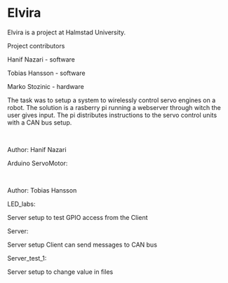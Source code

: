 # Elvira

<p>Elvira is a project at Halmstad University.
  
Project contributors

Hanif Nazari - software

Tobias Hansson - software

Marko Stozinic - hardware
  
The task was to setup a system to wirelessly control servo engines on a robot.
The solution is a rasberry pi running a webserver through witch the user gives input.
The pi distributes instructions to the servo control units with a CAN bus setup.
</p>
<br>

<p>Author: Hanif Nazari</p>
<p>Arduino ServoMotor:</p>
<br>

<p>Author: Tobias Hansson</p>
<p>LED_labs:

Server setup to test GPIO access from the Client</p>
<p>Server:

Server setup Client can send messages to CAN bus</p>
<p>Server_test_1:

Server setup to change value in files</p>
<br>
